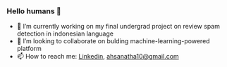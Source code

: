 ### Hello humans 👋

- 🔭 I’m currently working on my final undergrad project on review spam detection in indonesian language
- 👯 I’m looking to collaborate on bulding machine-learning-powered platform
- 📫 How to reach me: [Linkedin](https://www.linkedin.com/in/ahsanatha/), [ahsanatha10@gmail.com](mailto:ahsanatha10@gmail.com)

<!--
**ahsanatha/ahsanatha** is a ✨ _special_ ✨ repository because its `README.md` (this file) appears on your GitHub profile.

Here are some ideas to get you started:

- 🔭 I’m currently working on ...
- 🌱 I’m currently learning ...
- 👯 I’m looking to collaborate on ...
- 🤔 I’m looking for help with ...
- 💬 Ask me about ...
- 📫 How to reach me: ...
- 😄 Pronouns: ...
- ⚡ Fun fact: ...
-->
